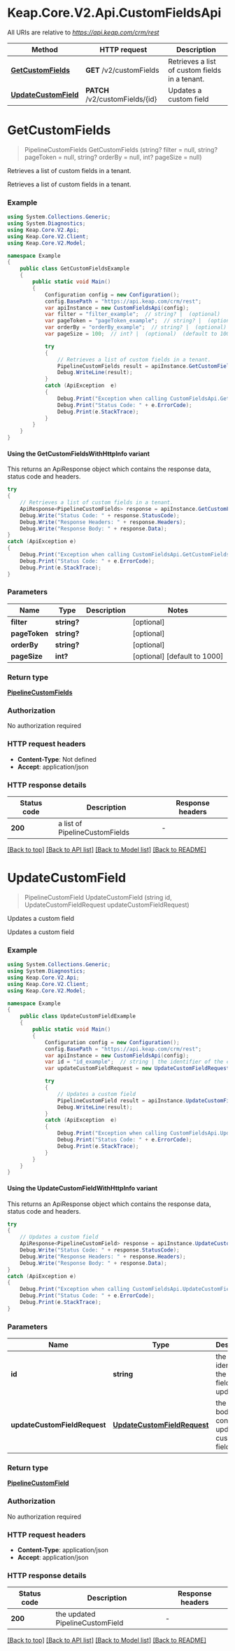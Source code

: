# Keap.Core.V2.Api.CustomFieldsApi

All URIs are relative to *https://api.keap.com/crm/rest*

| Method | HTTP request | Description |
|--------|--------------|-------------|
| [**GetCustomFields**](CustomFieldsApi.md#getcustomfields) | **GET** /v2/customFields | Retrieves a list of custom fields in a tenant. |
| [**UpdateCustomField**](CustomFieldsApi.md#updatecustomfield) | **PATCH** /v2/customFields/{id} | Updates a custom field |

<a id="getcustomfields"></a>
# **GetCustomFields**
> PipelineCustomFields GetCustomFields (string? filter = null, string? pageToken = null, string? orderBy = null, int? pageSize = null)

Retrieves a list of custom fields in a tenant.

Retrieves a list of custom fields in a tenant.

### Example
```csharp
using System.Collections.Generic;
using System.Diagnostics;
using Keap.Core.V2.Api;
using Keap.Core.V2.Client;
using Keap.Core.V2.Model;

namespace Example
{
    public class GetCustomFieldsExample
    {
        public static void Main()
        {
            Configuration config = new Configuration();
            config.BasePath = "https://api.keap.com/crm/rest";
            var apiInstance = new CustomFieldsApi(config);
            var filter = "filter_example";  // string? |  (optional) 
            var pageToken = "pageToken_example";  // string? |  (optional) 
            var orderBy = "orderBy_example";  // string? |  (optional) 
            var pageSize = 100;  // int? |  (optional)  (default to 1000)

            try
            {
                // Retrieves a list of custom fields in a tenant.
                PipelineCustomFields result = apiInstance.GetCustomFields(filter, pageToken, orderBy, pageSize);
                Debug.WriteLine(result);
            }
            catch (ApiException  e)
            {
                Debug.Print("Exception when calling CustomFieldsApi.GetCustomFields: " + e.Message);
                Debug.Print("Status Code: " + e.ErrorCode);
                Debug.Print(e.StackTrace);
            }
        }
    }
}
```

#### Using the GetCustomFieldsWithHttpInfo variant
This returns an ApiResponse object which contains the response data, status code and headers.

```csharp
try
{
    // Retrieves a list of custom fields in a tenant.
    ApiResponse<PipelineCustomFields> response = apiInstance.GetCustomFieldsWithHttpInfo(filter, pageToken, orderBy, pageSize);
    Debug.Write("Status Code: " + response.StatusCode);
    Debug.Write("Response Headers: " + response.Headers);
    Debug.Write("Response Body: " + response.Data);
}
catch (ApiException e)
{
    Debug.Print("Exception when calling CustomFieldsApi.GetCustomFieldsWithHttpInfo: " + e.Message);
    Debug.Print("Status Code: " + e.ErrorCode);
    Debug.Print(e.StackTrace);
}
```

### Parameters

| Name | Type | Description | Notes |
|------|------|-------------|-------|
| **filter** | **string?** |  | [optional]  |
| **pageToken** | **string?** |  | [optional]  |
| **orderBy** | **string?** |  | [optional]  |
| **pageSize** | **int?** |  | [optional] [default to 1000] |

### Return type

[**PipelineCustomFields**](PipelineCustomFields.md)

### Authorization

No authorization required

### HTTP request headers

 - **Content-Type**: Not defined
 - **Accept**: application/json


### HTTP response details
| Status code | Description | Response headers |
|-------------|-------------|------------------|
| **200** | a list of PipelineCustomFields |  -  |

[[Back to top]](#) [[Back to API list]](../README.md#documentation-for-api-endpoints) [[Back to Model list]](../README.md#documentation-for-models) [[Back to README]](../README.md)

<a id="updatecustomfield"></a>
# **UpdateCustomField**
> PipelineCustomField UpdateCustomField (string id, UpdateCustomFieldRequest updateCustomFieldRequest)

Updates a custom field

Updates a custom field

### Example
```csharp
using System.Collections.Generic;
using System.Diagnostics;
using Keap.Core.V2.Api;
using Keap.Core.V2.Client;
using Keap.Core.V2.Model;

namespace Example
{
    public class UpdateCustomFieldExample
    {
        public static void Main()
        {
            Configuration config = new Configuration();
            config.BasePath = "https://api.keap.com/crm/rest";
            var apiInstance = new CustomFieldsApi(config);
            var id = "id_example";  // string | the identifier of the custom field to update
            var updateCustomFieldRequest = new UpdateCustomFieldRequest(); // UpdateCustomFieldRequest | the request body containing updated custom field details

            try
            {
                // Updates a custom field
                PipelineCustomField result = apiInstance.UpdateCustomField(id, updateCustomFieldRequest);
                Debug.WriteLine(result);
            }
            catch (ApiException  e)
            {
                Debug.Print("Exception when calling CustomFieldsApi.UpdateCustomField: " + e.Message);
                Debug.Print("Status Code: " + e.ErrorCode);
                Debug.Print(e.StackTrace);
            }
        }
    }
}
```

#### Using the UpdateCustomFieldWithHttpInfo variant
This returns an ApiResponse object which contains the response data, status code and headers.

```csharp
try
{
    // Updates a custom field
    ApiResponse<PipelineCustomField> response = apiInstance.UpdateCustomFieldWithHttpInfo(id, updateCustomFieldRequest);
    Debug.Write("Status Code: " + response.StatusCode);
    Debug.Write("Response Headers: " + response.Headers);
    Debug.Write("Response Body: " + response.Data);
}
catch (ApiException e)
{
    Debug.Print("Exception when calling CustomFieldsApi.UpdateCustomFieldWithHttpInfo: " + e.Message);
    Debug.Print("Status Code: " + e.ErrorCode);
    Debug.Print(e.StackTrace);
}
```

### Parameters

| Name | Type | Description | Notes |
|------|------|-------------|-------|
| **id** | **string** | the identifier of the custom field to update |  |
| **updateCustomFieldRequest** | [**UpdateCustomFieldRequest**](UpdateCustomFieldRequest.md) | the request body containing updated custom field details |  |

### Return type

[**PipelineCustomField**](PipelineCustomField.md)

### Authorization

No authorization required

### HTTP request headers

 - **Content-Type**: application/json
 - **Accept**: application/json


### HTTP response details
| Status code | Description | Response headers |
|-------------|-------------|------------------|
| **200** | the updated PipelineCustomField |  -  |

[[Back to top]](#) [[Back to API list]](../README.md#documentation-for-api-endpoints) [[Back to Model list]](../README.md#documentation-for-models) [[Back to README]](../README.md)


